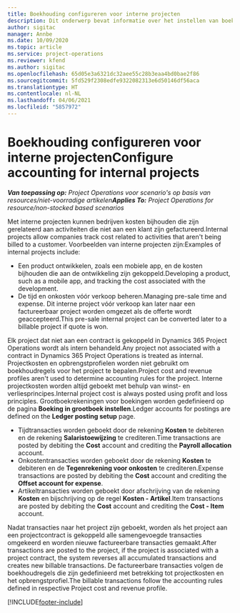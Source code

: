 ```yaml
---
title: Boekhouding configureren voor interne projecten
description: Dit onderwerp bevat informatie over het instellen van boekhoudkundige principes voor interne projecten in Project Operations.
author: sigitac
manager: Annbe
ms.date: 10/09/2020
ms.topic: article
ms.service: project-operations
ms.reviewer: kfend
ms.author: sigitac
ms.openlocfilehash: 65d05e3a6321dc32aee55c28b3eaa4bd0bae2f86
ms.sourcegitcommit: 5fd529f2308edfe9322082313e6d50146df56aca
ms.translationtype: HT
ms.contentlocale: nl-NL
ms.lasthandoff: 04/06/2021
ms.locfileid: "5857972"
---
```

# <a name="configure-accounting-for-internal-projects"></a><span data-ttu-id="3d722-103">Boekhouding configureren voor interne projecten</span><span class="sxs-lookup"><span data-stu-id="3d722-103">Configure accounting for internal projects</span></span>

<span data-ttu-id="3d722-104">_**Van toepassing op:** Project Operations voor scenario's op basis van resources/niet-voorradige artikelen_</span><span class="sxs-lookup"><span data-stu-id="3d722-104">_**Applies To:** Project Operations for resource/non-stocked based scenarios_</span></span>

<span data-ttu-id="3d722-105">Met interne projecten kunnen bedrijven kosten bijhouden die zijn gerelateerd aan activiteiten die niet aan een klant zijn gefactureerd.</span><span class="sxs-lookup"><span data-stu-id="3d722-105">Internal projects allow companies track cost related to activities that aren't being billed to a customer.</span></span> <span data-ttu-id="3d722-106">Voorbeelden van interne projecten zijn:</span><span class="sxs-lookup"><span data-stu-id="3d722-106">Examples of internal projects include:</span></span>

- <span data-ttu-id="3d722-107">Een product ontwikkelen, zoals een mobiele app, en de kosten bijhouden die aan de ontwikkeling zijn gekoppeld.</span><span class="sxs-lookup"><span data-stu-id="3d722-107">Developing a product, such as a mobile app, and tracking the cost associated with the development.</span></span>
- <span data-ttu-id="3d722-108">De tijd en onkosten vóór verkoop beheren.</span><span class="sxs-lookup"><span data-stu-id="3d722-108">Managing pre-sale time and expense.</span></span> <span data-ttu-id="3d722-109">Dit interne project vóór verkoop kan later naar een factureerbaar project worden omgezet als de offerte wordt geaccepteerd.</span><span class="sxs-lookup"><span data-stu-id="3d722-109">This pre-sale internal project can be converted later to a billable project if quote is won.</span></span>

<span data-ttu-id="3d722-110">Elk project dat niet aan een contract is gekoppeld in Dynamics 365 Project Operations wordt als intern behandeld.</span><span class="sxs-lookup"><span data-stu-id="3d722-110">Any project not associated with a contract in Dynamics 365 Project Operations is treated as internal.</span></span> <span data-ttu-id="3d722-111">Projectkosten en opbrengstprofielen worden niet gebruikt om boekhoudregels voor het project te bepalen.</span><span class="sxs-lookup"><span data-stu-id="3d722-111">Project cost and revenue profiles aren't used to determine accounting rules for the project.</span></span> <span data-ttu-id="3d722-112">Interne projectkosten worden altijd geboekt met behulp van winst- en verliesprincipes.</span><span class="sxs-lookup"><span data-stu-id="3d722-112">Internal project cost is always posted using profit and loss principles.</span></span> <span data-ttu-id="3d722-113">Grootboekrekeningen voor boekingen worden gedefinieerd op de pagina **Boeking in grootboek instellen**.</span><span class="sxs-lookup"><span data-stu-id="3d722-113">Ledger accounts for postings are defined on the **Ledger posting setup** page.</span></span>

- <span data-ttu-id="3d722-114">Tijdtransacties worden geboekt door de rekening **Kosten** te debiteren en de rekening **Salaristoewijzing** te crediteren.</span><span class="sxs-lookup"><span data-stu-id="3d722-114">Time transactions are posted by debiting the **Cost** account and crediting the **Payroll allocation** account.</span></span>
- <span data-ttu-id="3d722-115">Onkostentransacties worden geboekt door de rekening **Kosten** te debiteren en de **Tegenrekening voor onkosten** te crediteren.</span><span class="sxs-lookup"><span data-stu-id="3d722-115">Expense transactions are posted by debiting the **Cost** account and crediting the **Offset account for expense**.</span></span>
- <span data-ttu-id="3d722-116">Artikeltransacties worden geboekt door afschrijving van de rekening **Kosten** en bijschrijving op de regel **Kosten - Artikel**.</span><span class="sxs-lookup"><span data-stu-id="3d722-116">Item transactions are posted by debiting the **Cost** account and crediting the **Cost - Item** account.</span></span>

<span data-ttu-id="3d722-117">Nadat transacties naar het project zijn geboekt, worden als het project aan een projectcontract is gekoppeld alle samengevoegde transacties omgekeerd en worden nieuwe factureerbare transacties gemaakt.</span><span class="sxs-lookup"><span data-stu-id="3d722-117">After transactions are posted to the project, if the project is associated with a project contract, the system reverses all accumulated transactions and creates new billable transactions.</span></span> <span data-ttu-id="3d722-118">De factureerbare transacties volgen de boekhoudregels die zijn gedefinieerd met betrekking tot projectkosten en het opbrengstprofiel.</span><span class="sxs-lookup"><span data-stu-id="3d722-118">The billable transactions follow the accounting rules defined in respective Project cost and revenue profile.</span></span>




[!INCLUDE[footer-include](../includes/footer-banner.md)]
